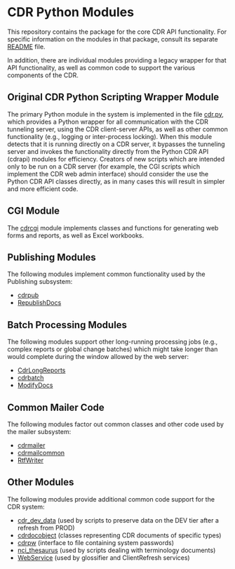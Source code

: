# CDR Python Modules

This repository contains the package for the core CDR API functionality.
For specific information on the modules in that package, consult its
separate [README](Python/cdrapi/README.md) file.

In addition, there are individual modules providing a legacy wrapper
for that API functionality, as well as common code to support the
various components of the CDR.

## Original CDR Python Scripting Wrapper Module

The primary Python module in the system is implemented in the file
[cdr.py](Python/cdr.py), which provides a Python wrapper for all
communication with the CDR tunneling server, using the CDR
client-server APIs, as well as other common functionality (e.g.,
logging or inter-process locking). When this module detects that it is
running directly on a CDR server, it bypasses the tunneling server and
invokes the functionality directly from the Python CDR API (cdrapi)
modules for efficiency. Creators of new scripts which are intended
only to be run on a CDR server (for example, the CGI scripts which
implement the CDR web admin interface) should consider the use the
Python CDR API classes directly, as in many cases this will result in
simpler and more efficient code.

## CGI Module

The [cdrcgi](Python/cdrcgi.py) module implements classes and functions for
generating web forms and reports, as well as Excel workbooks.

## Publishing Modules

The following modules implement common functionality used by the
Publishing subsystem:

* [cdrpub](Python/cdrpub.py)
* [RepublishDocs](Python/RepublishDocs.py)

## Batch Processing Modules

The following modules support other long-running processing jobs
(e.g., complex reports or global change batches) which might take
longer than would complete during the window allowed by the web
server:

* [CdrLongReports](Python/CdrLongReports.py)
* [cdrbatch](Python/cdrbatch.py)
* [ModifyDocs](Python/ModifyDocs.py)

## Common Mailer Code

The following modules factor out common classes and other code used by
the mailer subsystem:

* [cdrmailer](Python/cdrmailer.py)
* [cdrmailcommon](Python/cdrmailercommon.py)
* [RtfWriter](Python/RtfWriter.py)

## Other Modules

The following modules provide additional common code support for the
CDR system:

* [cdr_dev_data](Python/cdr_dev_data.py) (used by scripts to preserve data
on the DEV tier after a refresh from PROD)
* [cdrdocobject](Python/cdrdocobject.py) (classes representing CDR documents
of specific types)
* [cdrpw](Python/cdrpw.py) (interface to file containing system passwords)
* [nci_thesaurus](Python/nci_thesaurus.py) (used by scripts dealing with
terminology documents)
* [WebService](Python/WebService.py) (used by glossifier and ClientRefresh
services)
